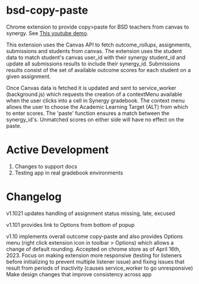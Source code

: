 # bsd-copy-paste
Chrome extension to provide copy>paste for BSD teachers from canvas to synergy. See [This youtube demo](https://youtu.be/ZI-WODo4dOI).

This extension uses the Canvas API to fetch outcome_rollups, assignments, submissions and students from canvas. The extension uses the student data to match student's canvas user_id with their synergy student_id and update all submissions results to include their synergy_id. Submissions results consist of the set of available outcome scores for each student on a given assignment.

Once Canvas data is fetched it is updated and sent to service_worker (background.js) which requests the creation of a contextMenu available when the user clicks into a cell in Synergy gradebook. The context menu allows the user to choose the Academic Learning Target (ALT) from which to enter scores. The 'paste' function ensures a match between the synergy_id's. Unmatched scores on either side will have no effect on the paste.

# Active Development

1. Changes to support docs
2. Testing app in real gradebook environments

# Changelog
v1.1021 updates handling of assignment status missing, late, excused

v1.101 provides link to Options from bottom of popup

v1.10 implements overall outcome copy-paste and also provides Options menu (right click extension icon in toolbar > Options) which allows a change of default rounding. Accepted on chrome store as of April 16th, 2023. Focus on making extension more responsive (testing for listeners before initializing to prevent multiple listener issue) and fixing issues that result from periods of inactivity (causes service_worker to go unresponsive)
Make design changes that improve consistency across app